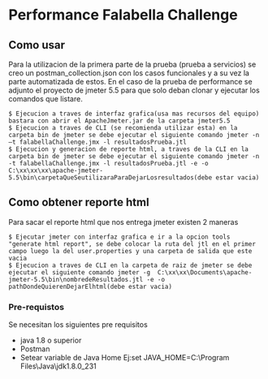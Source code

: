 # Performance Falabella Challenge

## Como usar

Para la utilizacion de la primera parte de la prueba (prueba a servicios) se creo un postman_collection.json con los casos funcionales y a su vez la parte automatizada de estos.
En el caso de la prueba de performance se adjunto el proyecto de jmeter 5.5 para que solo deban clonar y ejecutar los comandos que listare.
```
$ Ejecucion a traves de interfaz grafica(usa mas recursos del equipo) bastara con abrir el ApacheJmeter.jar de la carpeta jmeter5.5 
$ Ejecucion a traves de CLI (se recomienda utilizar esta) en la carpeta bin de jmeter se debe ejecutar el siguiente comando jmeter -n –t falabellaChallenge.jmx -l resultadosPrueba.jtl
$ Ejecucion y generacion de reporte html, a traves de la CLI en la carpeta bin de jmeter se debe ejecutar el siguiente comando jmeter -n -t falabellaChallenge.jmx -l resultadosPrueba.jtl -e -o C:\xx\xx\xx\apache-jmeter-5.5\bin\carpetaQueSeutilizaraParaDejarLosresultados(debe estar vacia)
```

## Como obtener reporte html

Para sacar el reporte html que nos entrega jmeter existen 2 maneras
```
$ Ejecutar jmeter con interfaz grafica e ir a la opcion tools "generate html report", se debe colocar la ruta del jtl en el primer campo luego la del user.properties y una carpeta de salida que este vacia 
$ Ejecucion a traves de CLI en la carpeta de raiz de jmeter se debe ejecutar el siguiente comando jmeter -g  C:\xx\xx\Documents\apache-jmeter-5.5\bin\nombredeResultados.jtl -e -o pathDondeQuierenDejarElhtml(debe estar vacia)
```

### Pre-requistos

Se necesitan los siguientes pre requisitos

* java 1.8 o superior
* Postman
* Setear variable de Java Home Ej:set JAVA_HOME=C:\Program Files\Java\jdk1.8.0_231


